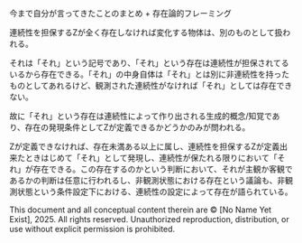今まで自分が言ってきたことのまとめ + 存在論的フレーミング

連続性を担保するZが全く存在しなければ変化する物体は、別のものとして扱われる。

それは「それ」という記号であり、「それ」という存在は連続性が担保されてるいるから存在できる。「それ」の中身自体は「それ」とは別に非連続性を持ったものとしてあれるけど、観測された連続性がなければ「それ」としては存在できない。

故に「それ」という存在は連続性によって作り出される生成的概念/知覚であり、存在の発現条件としてZが定義できるかどうかのみが問われる。

Zが定義できなければ、存在未満ある以上に属し、連続性を担保するZが定義出来たときはじめて「それ」として発現し、連続性が保たれる限りにおいて「それ」が存在できる。この存在するのかという判断において、それが主観か客観であるかの判断は任意に行われるし、非観測状態における存在という議論も、非観測状態という条件設定下における、連続性の設定によって存在が語られている。

This document and all conceptual content therein are © [No Name Yet Exist], 2025. All rights reserved. Unauthorized reproduction, distribution, or use without explicit permission is prohibited.